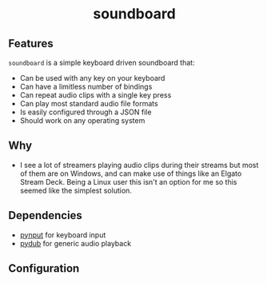 <p align="center">
  <h1 align="center">soundboard</h1>
</p>

## Features
`soundboard` is a simple keyboard driven soundboard that:

* Can be used with any key on your keyboard
* Can have a limitless number of bindings
* Can repeat audio clips with a single key press
* Can play most standard audio file formats
* Is easily configured through a JSON file
* Should work on any operating system

## Why

* I see a lot of streamers playing audio clips during their streams but most of them are on Windows, and can make use of things like an Elgato Stream Deck. Being a Linux user this isn't an option for me so this seemed like the simplest solution.

## Dependencies

* [pynput](https://github.com/moses-palmer/pynput) for keyboard input
* [pydub](https://github.com/jiaaro/pydub) for generic audio playback

## Configuration
